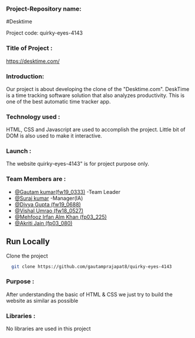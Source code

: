 ### Project-Repository name:

#Desktime

Project code: quirky-eyes-4143

### Title of Project :

https://desktime.com/

### Introduction:

Our project is about developing the clone of the "Desktime.com". DeskTime is a time tracking software solution that also analyzes productivity. This is one of the best automatic time tracker app.

### Technology used :

HTML, CSS and Javascript are used to accomplish the project. Little bit of DOM is also used to make it interactive.

### Launch :

The website quirky-eyes-4143" is for project purpose only.

### Team Members are :

- [@Gautam kumar(fw19_0333)](https://github.com/gautamprajapat8) -Team Leader
- [@Suraj kumar](https://github.com/Surajmicky) -Manager(IA)
- [@Divya Gupta (fw19_0688)](https://github.com/Divya1327)
- [@Vishal Umrao (fw18_0527)](https://github.com/vishalu439)
- [@Mehfooz Irfan Alm Khan (fp03_225)](https://github.com/mehfoozkhangithub)
- [@Akriti Jain (fp03_080)](https://github.com/Jain1727)

## Run Locally

Clone the project

```bash
  git clone https://github.com/gautamprajapat8/quirky-eyes-4143
```

### Purpose :

After understanding the basic of HTML & CSS we just try to build the website as similar as possible

### Libraries :

No libraries are used in this project

